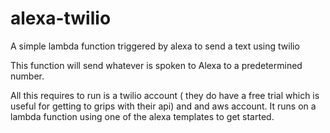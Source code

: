 # alexa-twilio
A simple lambda function triggered by alexa to send a text using twilio

This function will send whatever is spoken to Alexa to a predetermined number.

All this requires to run is a twilio account ( they do have a free trial which is useful for getting to grips with their api) and and aws account.
It runs on a lambda function using one of the alexa templates to get started.

